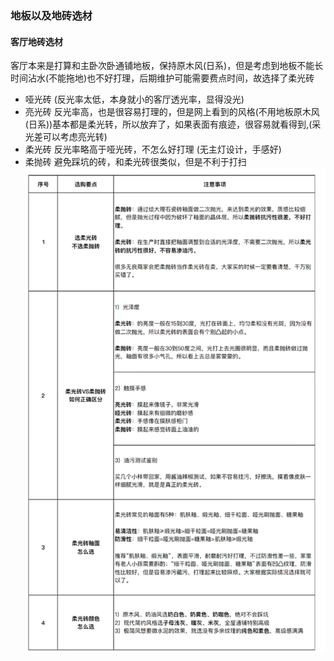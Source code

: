 ### 地板以及地砖选材
#### 客厅地砖选材
客厅本来是打算和主卧次卧通铺地板，保持原木风(日系)，但是考虑到地板不能长时间沾水(不能拖地)也不好打理，后期维护可能需要费点时间，故选择了柔光砖

- 哑光砖 (反光率太低，本身就小的客厅透光率，显得没光)
- 亮光砖 反光率高，也是很容易打理的，但是网上看到的风格(不用地板原木风(日系))基本都是柔光转，所以放弃了，如果表面有痕迹，很容易就看得到,(采光差可以考虑亮光转)
- 柔光砖 反光率略高于哑光砖，不怎么好打理 (无主灯设计，手感好)
- 柔抛砖 避免踩坑的砖，和柔光砖很类似，但是不利于打扫
![Alt text](柔光以及柔抛砖.png)
